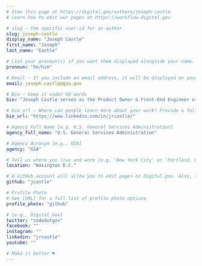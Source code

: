 ```yaml
---
# View this page at https://digital.gov/authors/joseph-castle
# Learn how to edit our pages at https://workflow.digital.gov

# slug — the specific user-id for an author.
slug: joseph-castle
display_name: "Joseph Castle"
first_name: "Joseph"
last_name: "Castle"

# List your pronoun(s) if you want them displayed alongside your name. If blank, we'll use just your name. Learn more http://mypronouns.org
pronoun: "he/him"

# Email — If you include an email address, it will be displayed on your profile page
email: joseph.castle@gsa.gov

# Bio — keep it under 50 words
bio: "Joseph Castle serves as the Product Owner & Front-End Engineer of Code.gov where he is responsible for maintaining the Code.gov website and overseeing federal agency implementation of the White House’s Federal Source Code Policy. Dr. Castle earned his PhD from Virginia Tech and his dissertation focused on open source software publication by the federal government. He served in the Obama Administration, is a U.S. Army veteran, and a Fed100 recipient."

# bio_url — Where can people learn more about your work? Provide a full URL [e.g. 'https://www.example.gov/']
bio_url: "https://www.linkedin.com/in/jrcastle/"

# Agency Full Name [e.g. U.S. General Services Administration]
agency_full_name: "U.S. General Services Administration"

# Agency Acronym [e.g., GSA]
agency: "GSA"

# Tell us where you live and work [e.g. 'New York City' or 'Portland, OR']
location: "Wasington D.C."

# A GitHub account will allow you to edit pages on Digital.gov. Also, the image used in your GitHub account can be used to populate your digital.gov profile photo. Learn more about getting a Github account at [URL]
github: "jcastle"

# Profile Photo
# See [URL] for a full list of profile photo options
profile_photo: "github"

# [e.g., Digital_Gov]
twitter: "codedotgov"
facebook: ""
instagram: ""
linkedin: "jrcastle"
youtube: ""

# Make it better ♥
---
```

